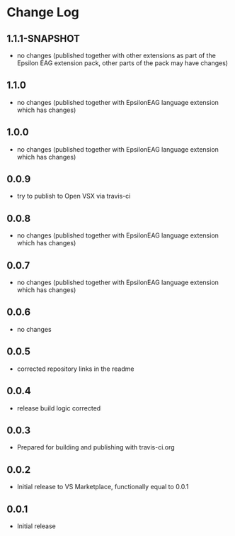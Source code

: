 # Change Log

## 1.1.1-SNAPSHOT
- no changes (published together with other extensions as part of the Epsilon EAG extension pack, other parts of the pack may have changes)

## 1.1.0
- no changes (published together with EpsilonEAG language extension which has changes)

## 1.0.0
- no changes (published together with EpsilonEAG language extension which has changes)

## 0.0.9
- try to publish to Open VSX via travis-ci

## 0.0.8
- no changes (published together with EpsilonEAG language extension which has changes)

## 0.0.7
- no changes (published together with EpsilonEAG language extension which has changes)

## 0.0.6
- no changes

## 0.0.5
- corrected repository links in the readme 

## 0.0.4
- release build logic corrected

## 0.0.3
- Prepared for building and publishing with travis-ci.org

## 0.0.2
- Initial release to VS Marketplace, functionally equal to 0.0.1

## 0.0.1
- Initial release
